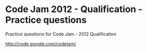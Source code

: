 Code Jam 2012 - Qualification - Practice questions
==================================================

Practice questions for Code Jam - 2012 Qualification

http://code.google.com/codejam/ 
